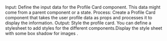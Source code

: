 Input:
Define the input data for the Profile Card component. This data might come from a parent component or a state.
Process:
Create a Profile Card component that takes the user profile data as props and processes it to display the information.
Output:
Style the profile card. You can define a stylesheet to add styles for the different components.Display the style sheet with some box shadow for images .
